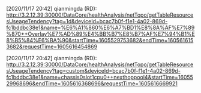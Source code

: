 [‎2020/‎11/‎17 20:42]  qianmingda (RD):  
http://3.2.12.39:30000/DataCore/healthAnalysis/netTopo/getTableResourcesUseageTendency?tag=1d&deviceId=bcac7b0f-f1e1-4a02-869d-fc1bddbc38e1&name=%E6%A1%860%E6%A7%BD1%E8%8A%AF%E7%89%870++Overlay%E7%AD%89%E4%BB%B7%E8%B7%AF%E7%94%B1%E8%B5%84%E6%BA%90&startTime=1605529753682&endTime=1605616153682&requestTime=1605616454869
 
[‎2020/‎11/‎17 20:42]  qianmingda (RD):  
http://3.2.12.39:30000/DataCore/healthAnalysis/netTopo/getTableResourcesUseageTendency?tag=custom&deviceId=bcac7b0f-f1e1-4a02-869d-fc1bddbc38e1&name=chassis0slot1cpu0++nexthoppool4&startTime=1605529968696&endTime=1605616368696&requestTime=1605616669921  
 
